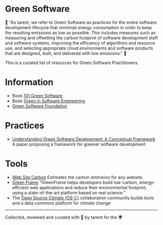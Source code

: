 # Green Software 

🌳 "As tarent, we refer to Green Software as practices for the entire software development lifecycle that minimize energy consumption in order to keep the resulting emissions as low as possible.
This includes measures such as measuring and offsetting the carbon footprint of software development staff and software systems, improving the efficiency of algorithms and resource use, and selecting appropriate cloud environments and software products that are designed, built, and delivered with low emissions." 🌴

This is a curated list of resources for Green Software Practitioners.

# Information

* Book [101 Green Software](https://leanpub.com/green-software/)
* Book [Green in Software Engineering](https://link.springer.com/book/10.1007/978-3-319-08581-4)
* [Green Software Foundation](https://greensoftware.foundation/)

# Practices

* [Understanding Green Software Development: A Conceptual Framework](https://ieeexplore.ieee.org/document/7030252) A paper proposing a framework for greener software development


# Tools

* [Web Site Carbon](https://www.websitecarbon.com/) Estimates the carbon emmision for any website.
* [Green Frame](https://greenframe.io/) "GreenFrame helps developers build low-carbon, energy-efficient web applications and reduce their environmental footprint, using a state-of-the-art platform based on real science."
* The [Open Source Climate (OS-C)](https://os-climate.org/) collaboration community builds tools and a data commons platform for climate change

---
Collected, reviewed and curated with 💚 by tarent for the 🌍

